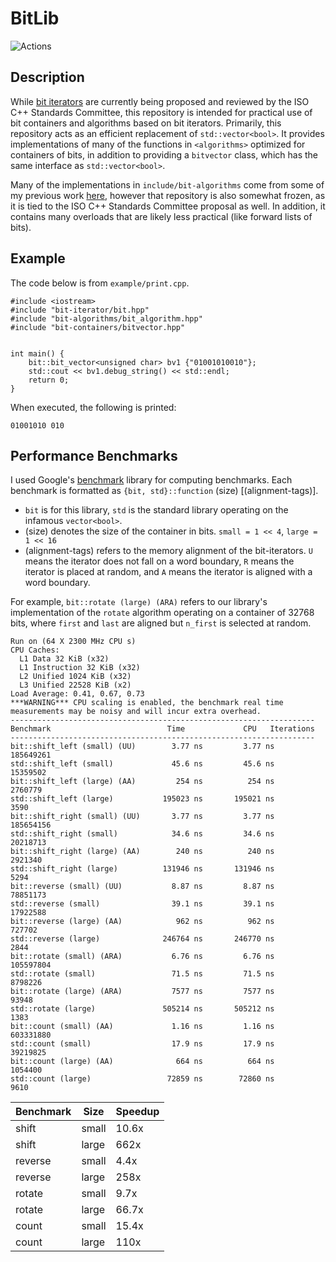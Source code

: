 # BitLib

![Actions](https://github.com/bkille/BitLib/actions/workflows/cmake.yml/badge.svg)


## Description
While [bit iterators](https://github.com/vreverdy/bit) are currently being proposed and reviewed by the ISO C++ Standards Committee, this repository is intended for practical use of bit containers and algorithms based on bit iterators. Primarily, this repository acts as an efficient replacement of `std::vector<bool>`. It provides implementations of many of the functions in `<algorithms>` optimized for containers of bits, in addition to providing a `bitvector` class, which has the same interface as `std::vector<bool>`.

Many of the implementations in `include/bit-algorithms` come from some of my previous work [here](https://github.com/vreverdy/bit-algorithms), however that repository is also somewhat frozen, as it is tied to the ISO C++ Standards Committee proposal as well. In addition, it contains many overloads that are likely less practical (like forward lists of bits). 

## Example
The code below is from `example/print.cpp`. 
```
#include <iostream>
#include "bit-iterator/bit.hpp"
#include "bit-algorithms/bit_algorithm.hpp"
#include "bit-containers/bitvector.hpp"


int main() {
    bit::bit_vector<unsigned char> bv1 {"01001010010"};
    std::cout << bv1.debug_string() << std::endl;
    return 0;
}
```

When executed, the following is printed:
```
01001010 010
```


## Performance Benchmarks
I used Google's [benchmark](https://github.com/google/benchmark) library for computing benchmarks. Each benchmark is formatted as `{bit, std}::function` (size) [(alignment-tags)].

* `bit` is for this library, `std` is the standard library operating on the infamous `vector<bool>`. 
* (size) denotes the size of the container in bits. `small = 1 << 4`, `large = 1 << 16`
* (alignment-tags) refers to the memory alignment of the bit-iterators. `U` means the iterator does not fall on a word boundary, `R` means the iterator is placed at random, and `A` means the iterator is aligned with a word boundary.

For example, `bit::rotate (large) (ARA)` refers to our library's implementation of the `rotate` algorithm operating on a container of 32768 bits, where `first` and `last` are aligned but `n_first` is selected at random.

```
Run on (64 X 2300 MHz CPU s)
CPU Caches:
  L1 Data 32 KiB (x32)
  L1 Instruction 32 KiB (x32)
  L2 Unified 1024 KiB (x32)
  L3 Unified 22528 KiB (x2)
Load Average: 0.41, 0.67, 0.73
***WARNING*** CPU scaling is enabled, the benchmark real time measurements may be noisy and will incur extra overhead.
--------------------------------------------------------------------
Benchmark                          Time             CPU   Iterations
--------------------------------------------------------------------
bit::shift_left (small) (UU)        3.77 ns         3.77 ns    185649261
std::shift_left (small)             45.6 ns         45.6 ns     15359502
bit::shift_left (large) (AA)         254 ns          254 ns      2760779
std::shift_left (large)           195023 ns       195021 ns         3590
bit::shift_right (small) (UU)       3.77 ns         3.77 ns    185654156
std::shift_right (small)            34.6 ns         34.6 ns     20218713
bit::shift_right (large) (AA)        240 ns          240 ns      2921340
std::shift_right (large)          131946 ns       131946 ns         5294
bit::reverse (small) (UU)           8.87 ns         8.87 ns     78851173
std::reverse (small)                39.1 ns         39.1 ns     17922588
bit::reverse (large) (AA)            962 ns          962 ns       727702
std::reverse (large)              246764 ns       246770 ns         2844
bit::rotate (small) (ARA)           6.76 ns         6.76 ns    105597804
std::rotate (small)                 71.5 ns         71.5 ns      8798226
bit::rotate (large) (ARA)           7577 ns         7577 ns        93948
std::rotate (large)               505214 ns       505212 ns         1383
bit::count (small) (AA)             1.16 ns         1.16 ns    603331880
std::count (small)                  17.9 ns         17.9 ns     39219825
bit::count (large) (AA)              664 ns          664 ns      1054400
std::count (large)                 72859 ns        72860 ns         9610
```

| Benchmark | Size  | Speedup |
|-----------|-------|---------|
| shift     | small | 10.6x   |
| shift     | large | 662x    |
| reverse   | small | 4.4x    |
| reverse   | large | 258x    |
| rotate    | small | 9.7x    |
| rotate    | large | 66.7x   |
| count     | small | 15.4x   |
| count     | large | 110x    |


